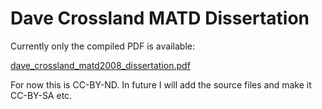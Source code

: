 # Dave Crossland MATD Dissertation

Currently only the compiled PDF is available:

[dave_crossland_matd2008_dissertation.pdf](dave_crossland_matd2008_dissertation.pdf)

For now this is CC-BY-ND. 
In future I will add the source files and make it CC-BY-SA etc. 